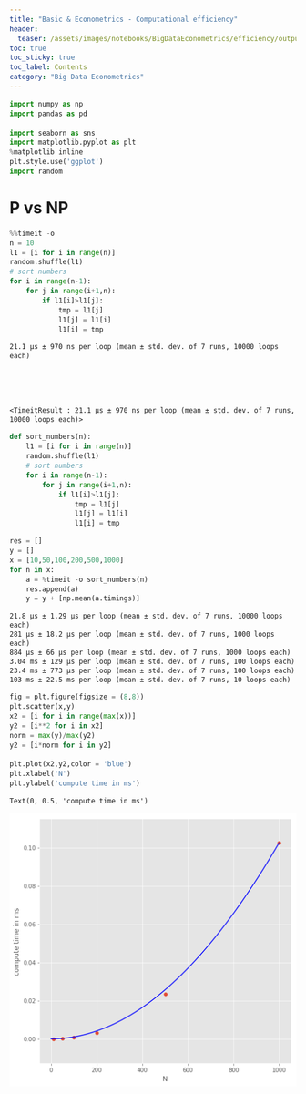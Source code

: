 ```yaml
---
title: "Basic & Econometrics - Computational efficiency"
header:
  teaser: /assets/images/notebooks/BigDataEconometrics/efficiency/output_5_1.png
toc: true
toc_sticky: true
toc_label: Contents
category: "Big Data Econometrics" 
---
```

```python
import numpy as np
import pandas as pd 

import seaborn as sns
import matplotlib.pyplot as plt
%matplotlib inline
plt.style.use('ggplot')
import random
```

# P vs NP


```python
%%timeit -o
n = 10
l1 = [i for i in range(n)]
random.shuffle(l1)
# sort numbers
for i in range(n-1):
    for j in range(i+1,n):
        if l1[i]>l1[j]:
            tmp = l1[j]
            l1[j] = l1[i]
            l1[i] = tmp
```

    21.1 µs ± 970 ns per loop (mean ± std. dev. of 7 runs, 10000 loops each)
    




    <TimeitResult : 21.1 µs ± 970 ns per loop (mean ± std. dev. of 7 runs, 10000 loops each)>




```python
def sort_numbers(n):
    l1 = [i for i in range(n)]
    random.shuffle(l1)
    # sort numbers
    for i in range(n-1):
        for j in range(i+1,n):
            if l1[i]>l1[j]:
                tmp = l1[j]
                l1[j] = l1[i]
                l1[i] = tmp
```


```python
res = []
y = []
x = [10,50,100,200,500,1000]
for n in x:
    a = %timeit -o sort_numbers(n)
    res.append(a)
    y = y + [np.mean(a.timings)]
```

    21.8 µs ± 1.29 µs per loop (mean ± std. dev. of 7 runs, 10000 loops each)
    281 µs ± 18.2 µs per loop (mean ± std. dev. of 7 runs, 1000 loops each)
    884 µs ± 66 µs per loop (mean ± std. dev. of 7 runs, 1000 loops each)
    3.04 ms ± 129 µs per loop (mean ± std. dev. of 7 runs, 100 loops each)
    23.4 ms ± 773 µs per loop (mean ± std. dev. of 7 runs, 100 loops each)
    103 ms ± 22.5 ms per loop (mean ± std. dev. of 7 runs, 10 loops each)
    


```python
fig = plt.figure(figsize = (8,8))
plt.scatter(x,y)
x2 = [i for i in range(max(x))]
y2 = [i**2 for i in x2]
norm = max(y)/max(y2)
y2 = [i*norm for i in y2]

plt.plot(x2,y2,color = 'blue')
plt.xlabel('N')
plt.ylabel('compute time in ms')
```




    Text(0, 0.5, 'compute time in ms')




    
![png](/assets/images/notebooks/BigDataEconometrics/efficiency/output_5_1.png)
    



```python

```
